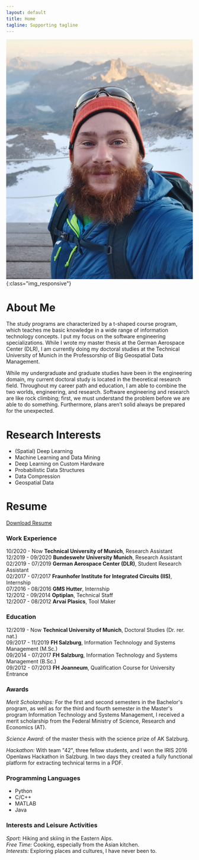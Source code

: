 ```yaml
---
layout: default
title: Home
tagline: Supporting tagline
---
```



![image-title-here](images/self.png){:class="img_responsive"}

# About Me
The study programs are characterized by a t-shaped course program, which teaches me basic knowledge in a wide range of information technology concepts. I put my focus on the software engineering specializations. While I wrote my master thesis at the German Aerospace Center (DLR), I am currently doing my doctoral studies at the Technical University of Munich in the Professorship of Big Geospatial Data Management.  

While my undergraduate and graduate studies have been in the engineering domain, my current doctoral study is located in the theoretical research field. Throughout my career path and education, I am able to combine the two worlds, engineering, and research. 
Software engineering and research are like rock climbing; first, we must understand the problem before we are able to do something. Furthermore, plans aren’t solid always be prepared for the unexpected.



# Research Interests
* (Spatial) Deep Learning
* Machine Learning and Data Mining
* Deep Learning on Custom Hardware
* Probabilistic Data Structures
* Data Compression
* Geospatial Data

# Resume
<a id="basic_button" href="{% link /files/cv_gabriel_dax.pdf %}">Download Resume</a>

### Work Experience
10/2020 - Now     **Technical University of Munich**, Research Assistant <br/>
12/2019 - 09/2020 **Bundeswehr University Munich**, Research Assistant  <br/>
02/2019 - 07/2019 **German Aerospace Center (DLR)**, Student Research Assistant  <br/>
02/2017 - 07/2017 **Fraunhofer Institute for Integrated Circuits (IIS)**, Internship <br/>
07/2016 - 08/2016 **GMS Hutter**, Internship <br/>
12/2012 - 09/2014 **Optiplan**, Technical Staff <br/>
12/2007 - 08/2012 **Arvai Plasics**, Tool Maker <br/>

### Education
12/2019 - Now     **Technical University of Munich**, Doctoral Studies (Dr. rer. nat.) <br/>
09/2017 - 11/2019 **FH Salzburg**, Information Technology and Systems Management (M.Sc.) <br/>
09/2014 - 07/2017 **FH Salzburg**, Information Technology and Systems Management (B.Sc.) <br/>
09/2012 - 07/2013 **FH Joanneum**, Qualification Course for University Entrance <br/> 

### Awards
*Merit Scholarships:* For the first and second semesters in the Bachelor's program, 
as well as for the third and fourth semester in the Master's program Information Technology and Systems Management, 
I received a merit scholarship from the Federal Ministry of Science, Research and Economics (AT).

*Science Award:* of the master thesis with the science prize of AK Salzburg.

*Hackathon:* With team "42", three fellow students, and I won the IRIS 2016 Openlaws Hackathon in Salzburg. In two days they created a fully functional platform for extracting technical terms in a PDF.

### Programming Languages
* Python
* C/C++
* MATLAB
* Java

### Interests and Leisure Activities
*Sport:* Hiking and skiing in the Eastern Alps. <br/>
*Free Time:* Cooking, especially from the Asian kitchen. <br/>
*Interests:* Exploring places and cultures, I have never been to. <br/>
